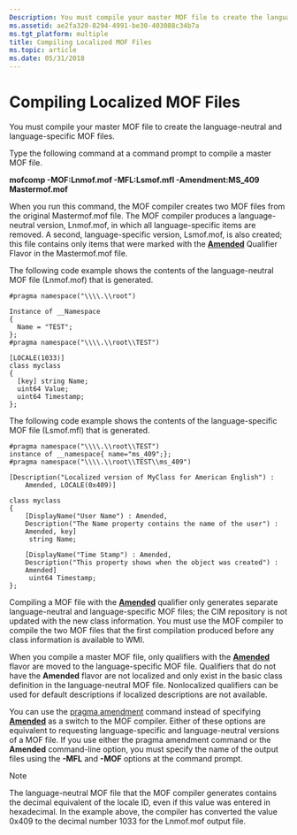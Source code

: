 ```yaml
---
Description: You must compile your master MOF file to create the language-neutral and language-specific MOF files.
ms.assetid: ae2fa320-8294-4991-be30-403088c34b7a
ms.tgt_platform: multiple
title: Compiling Localized MOF Files
ms.topic: article
ms.date: 05/31/2018
---
```


# Compiling Localized MOF Files

You must compile your master MOF file to create the language-neutral and language-specific MOF files.

Type the following command at a command prompt to compile a master MOF file.

**mofcomp -MOF:Lnmof.mof -MFL:Lsmof.mfl -Amendment:MS\_409 Mastermof.mof**

When you run this command, the MOF compiler creates two MOF files from the original Mastermof.mof file. The MOF compiler produces a language-neutral version, Lnmof.mof, in which all language-specific items are removed. A second, language-specific version, Lsmof.mof, is also created; this file contains only items that were marked with the [**Amended**](qualifier-flavors.md) Qualifier Flavor in the Mastermof.mof file.

The following code example shows the contents of the language-neutral MOF file (Lnmof.mof) that is generated.

``` syntax
#pragma namespace("\\\\.\\root")

Instance of __Namespace
{
  Name = "TEST";
};
#pragma namespace("\\\\.\\root\\TEST")

[LOCALE(1033)] 
class myclass
{
  [key] string Name;
  uint64 Value;
  uint64 Timestamp;
};
```

The following code example shows the contents of the language-specific MOF file (Lsmof.mfl) that is generated.

``` syntax
#pragma namespace("\\\\.\\root\\TEST")
instance of __namespace{ name="ms_409";};
#pragma namespace("\\\\.\\root\\TEST\\ms_409")

[Description("Localized version of MyClass for American English") :
    Amended, LOCALE(0x409)] 

class myclass
{
    [DisplayName("User Name") : Amended,
    Description("The Name property contains the name of the user") : 
    Amended, key]
     string Name;

    [DisplayName("Time Stamp") : Amended,
    Description("This property shows when the object was created") : 
    Amended] 
     uint64 Timestamp;
};
```

Compiling a MOF file with the [**Amended**](qualifier-flavors.md) qualifier only generates separate language-neutral and language-specific MOF files; the CIM repository is not updated with the new class information. You must use the MOF compiler to compile the two MOF files that the first compilation produced before any class information is available to WMI.

When you compile a master MOF file, only qualifiers with the [**Amended**](qualifier-flavors.md) flavor are moved to the language-specific MOF file. Qualifiers that do not have the **Amended** flavor are not localized and only exist in the basic class definition in the language-neutral MOF file. Nonlocalized qualifiers can be used for default descriptions if localized descriptions are not available.

You can use the [pragma amendment](pragma-amendment.md) command instead of specifying [**Amended**](qualifier-flavors.md) as a switch to the MOF compiler. Either of these options are equivalent to requesting language-specific and language-neutral versions of a MOF file. If you use either the pragma amendment command or the **Amended** command-line option, you must specify the name of the output files using the **-MFL** and **-MOF** options at the command prompt.

> [!Note]  
> The language-neutral MOF file that the MOF compiler generates contains the decimal equivalent of the locale ID, even if this value was entered in hexadecimal. In the example above, the compiler has converted the value 0x409 to the decimal number 1033 for the Lnmof.mof output file.

 

 

 



